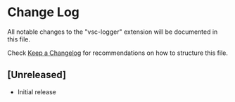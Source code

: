 # Change Log

All notable changes to the "vsc-logger" extension will be documented in this file.

Check [Keep a Changelog](http://keepachangelog.com/) for recommendations on how to structure this file.

## [Unreleased]

- Initial release